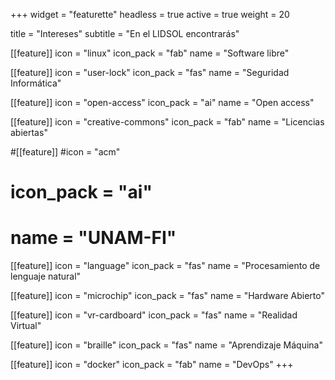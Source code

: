 +++
widget = "featurette"
headless = true
active = true
weight = 20

title = "Intereses"
subtitle = "En el LIDSOL encontrarás"

[[feature]]
  icon = "linux"
  icon_pack = "fab"
  name = "Software libre"

[[feature]]
  icon = "user-lock"
  icon_pack = "fas"
  name = "Seguridad Informática"

[[feature]]
  icon = "open-access"
  icon_pack = "ai"
  name = "Open access"

[[feature]]
  icon = "creative-commons"
  icon_pack = "fab"
  name = "Licencias abiertas"

#[[feature]]
#icon = "acm"
#  icon_pack = "ai"
#  name = "UNAM-FI"

[[feature]]
  icon = "language"
  icon_pack = "fas"
  name = "Procesamiento de lenguaje natural"

[[feature]]
  icon = "microchip"
  icon_pack = "fas"
  name = "Hardware Abierto"

[[feature]]
  icon = "vr-cardboard"
  icon_pack = "fas"
  name = "Realidad Virtual"

[[feature]]
  icon = "braille"
  icon_pack = "fas"
  name = "Aprendizaje Máquina"

[[feature]]
  icon = "docker"
  icon_pack = "fab"
  name = "DevOps"
+++
